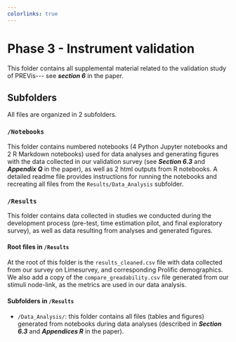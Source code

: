 ```yaml
---
colorlinks: true
---
```


# Phase 3 - Instrument validation

This folder contains all supplemental material related to the validation study of PREVis--- see ***section 6*** in the paper.

## Subfolders
All files are organized in 2 subfolders.

### ```/Notebooks```
This folder contains numbered notebooks (4 Python Jupyter notebooks and 2 R Markdown notebooks) used for data analyses and generating figures with the data collected in our validation survey (see ***Section 6.3*** and ***Appendix Q*** in the paper), as well as 2 html outputs from R notebooks. A detailed readme file provides instructions for running the notebooks and recreating all files from the ```Results/Data_Analysis``` subfolder.

### ```/Results```
This folder contains data collected in studies we conducted during the development process (pre-test, time estimation pilot, and final exploratory survey), as well as data resulting from analyses and generated figures.

#### Root files in ```/Results```
At the root of this folder is the ```results_cleaned.csv``` file with data collected from our survey on Limesurvey, and corresponding Prolific demographics.
We also add a copy of the ```compare_greadability.csv``` file generated from our stimuli node-link, as the metrics are used in our data analysis.

#### Subfolders in ```/Results``` 
-  ```/Data_Analysis/```: this folder contains all files (tables and figures) generated from notebooks during data analyses (described in ***Section 6.3*** and ***Appendices R*** in the paper).
